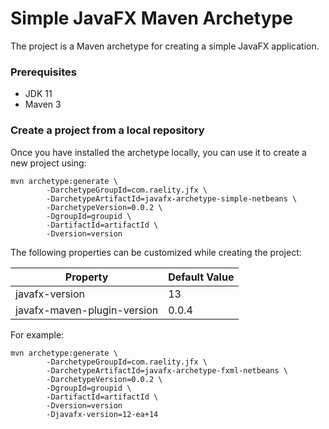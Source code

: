 # Simple JavaFX Maven Archetype

The project is a Maven archetype for creating a simple JavaFX application.

### Prerequisites

* JDK 11
* Maven 3

### Create a project from a local repository

Once you have installed the archetype locally, you can use it to create a new project using:

```
mvn archetype:generate \
        -DarchetypeGroupId=com.raelity.jfx \
        -DarchetypeArtifactId=javafx-archetype-simple-netbeans \
        -DarchetypeVersion=0.0.2 \
        -DgroupId=groupid \
        -DartifactId=artifactId \
        -Dversion=version
```

The following properties can be customized while creating the project:

| Property                    | Default Value |
| --------------------------- | ------------- |
| javafx-version              | 13            |
| javafx-maven-plugin-version | 0.0.4         |

For example:

```
mvn archetype:generate \
        -DarchetypeGroupId=com.raelity.jfx \
        -DarchetypeArtifactId=javafx-archetype-fxml-netbeans \
        -DarchetypeVersion=0.0.2 \
        -DgroupId=groupid \
        -DartifactId=artifactId \
        -Dversion=version
        -Djavafx-version=12-ea+14
```
